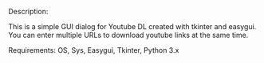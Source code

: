 Description:

This is a simple GUI dialog for Youtube DL created with tkinter and easygui.
You can enter multiple URLs to download youtube links at the same time.

Requirements:
OS, Sys,
Easygui,
Tkinter,
Python 3.x
